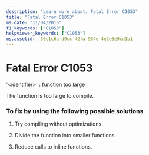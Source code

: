 ```yaml
---
description: "Learn more about: Fatal Error C1053"
title: "Fatal Error C1053"
ms.date: "11/04/2016"
f1_keywords: ["C1053"]
helpviewer_keywords: ["C1053"]
ms.assetid: f50c1c6a-d9cc-42fa-984e-4e2e6e9cd1b1
---
```

# Fatal Error C1053

'\<identifier>' : function too large

The function is too large to compile.

### To fix by using the following possible solutions

1. Try compiling without optimizations.

1. Divide the function into smaller functions.

1. Reduce calls to inline functions.

